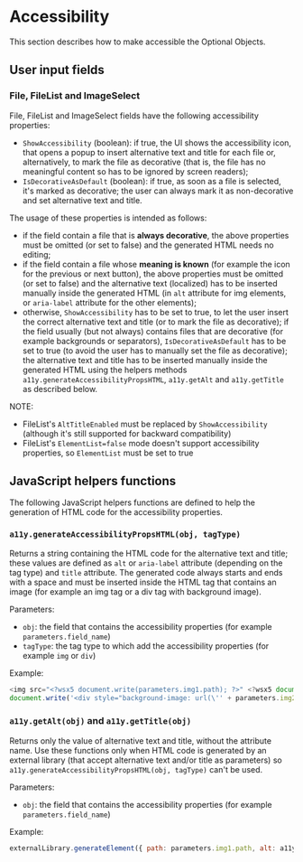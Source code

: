 # Accessibility

This section describes how to make accessible the Optional Objects.

## User input fields

### File, FileList and ImageSelect

File, FileList and ImageSelect fields have the following accessibility properties:
- `ShowAccessibility` (boolean): if true, the UI shows the accessibility icon, that opens a popup to insert alternative text and title for each file or, alternatively, to mark the file as decorative (that is, the file has no meaningful content so has to be ignored by screen readers);
- `IsDecorativeAsDefault` (boolean): if true, as soon as a file is selected, it's marked as decorative; the user can always mark it as non-decorative and set alternative text and title.

The usage of these properties is intended as follows:
- if the field contain a file that is **always decorative**, the above properties must be omitted (or set to false) and the generated HTML needs no editing;
- if the field contain a file whose **meaning is known** (for example the icon for the previous or next button), the above properties must be omitted (or set to false) and the alternative text (localized) has to be inserted manually inside the generated HTML
(in `alt` attribute for img elements, or `aria-label` attribute for the other elements);
- otherwise, `ShowAccessibility` has to be set to true, to let the user insert the correct alternative text and title (or to mark the file as decorative); if the field usually (but not always) contains files that are decorative (for example backgrounds or separators),
`IsDecorativeAsDefault` has to be set to true (to avoid the user has to manually set the file as decorative); the alternative text and title has to be inserted manually inside the generated HTML using the helpers methods `a11y.generateAccessibilityPropsHTML`, `a11y.getAlt` and `a11y.getTitle` as described below.

NOTE:
- FileList's `AltTitleEnabled` must be replaced by `ShowAccessibility` (although it's still supported for backward compatibility)
- FileList's `ElementList=false` mode doesn't support accessibility properties, so `ElementList` must be set to true

## JavaScript helpers functions

The following JavaScript helpers functions are defined to help the generation of HTML code for the accessibility properties.

### `a11y.generateAccessibilityPropsHTML(obj, tagType)`

Returns a string containing the HTML code for the alternative text and title; these values are defined as `alt` or `aria-label` attribute (depending on the tag type) and `title` attribute.
The generated code always starts and ends with a space and must be inserted inside the HTML tag that contains an image (for example an img tag or a div tag with background image).

Parameters:
- `obj`: the field that contains the accessibility properties (for example `parameters.field_name`)
- `tagType`: the tag type to which add the accessibility properties (for example `img` or `div`)

Example:
```js
<img src="<?wsx5 document.write(parameters.img1.path); ?>" <?wsx5 document.write(a11y.generateAccessibilityPropsHTML(parameters.img1, 'img')); ?> >
document.write('<div style="background-image: url(\'' + parameters.img2.path + '\');"' + a11y.generateAccessibilityPropsHTML(parameters.img2, 'div') + '></div>');
```

### `a11y.getAlt(obj)` and `a11y.getTitle(obj)`

Returns only the value of alternative text and title, without the attribute name. Use these functions only when HTML code is generated by an external library (that accept alternative text and/or title as parameters)
so `a11y.generateAccessibilityPropsHTML(obj, tagType)` can't be used.

Parameters:
- `obj`: the field that contains the accessibility properties (for example `parameters.field_name`)

Example:
```js
externalLibrary.generateElement({ path: parameters.img1.path, alt: a11y.getAlt(parameters.img1), title: a11y.getTitle(parameters.img1) });
```
